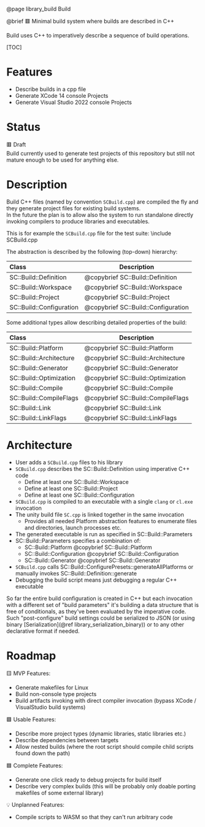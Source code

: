 @page library_build Build

@brief 🟥 Minimal build system where builds are described in C++

Build uses C++ to imperatively describe a sequence of build operations.  

[TOC]

# Features

- Describe builds in a cpp file
- Generate XCode 14 console Projects
- Generate Visual Studio 2022 console Projects

# Status
🟥 Draft  
Build currently used to generate test projects of this repository but still not mature enough to be used for anything else.

# Description

Build C++ files (named by convention `SCBuild.cpp`) are compiled the fly and they generate project files for existing build systems.  
In the future the plan is to allow also the system to run standalone directly invoking compilers to produce libraries and executables.

This is for example the `SCBuild.cpp` file for the test suite:
\include SCBuild.cpp

The abstraction is described by the following (top-down) hierarchy:

| Class                         | Description                           |
|:------------------------------|---------------------------------------|
| SC::Build::Definition         | @copybrief SC::Build::Definition      |
| SC::Build::Workspace          | @copybrief SC::Build::Workspace       |
| SC::Build::Project            | @copybrief SC::Build::Project         |
| SC::Build::Configuration      | @copybrief SC::Build::Configuration   |

Some additional types allow describing detailed properties of the build:

| Class                         | Description                           |
|:------------------------------|---------------------------------------|
| SC::Build::Platform           | @copybrief SC::Build::Platform        |
| SC::Build::Architecture       | @copybrief SC::Build::Architecture    |
| SC::Build::Generator          | @copybrief SC::Build::Generator       |
| SC::Build::Optimization       | @copybrief SC::Build::Optimization    |
| SC::Build::Compile            | @copybrief SC::Build::Compile         |
| SC::Build::CompileFlags       | @copybrief SC::Build::CompileFlags    |
| SC::Build::Link               | @copybrief SC::Build::Link            |
| SC::Build::LinkFlags          | @copybrief SC::Build::LinkFlags       |


# Architecture

- User adds a `SCBuild.cpp` files to his library
- `SCBuild.cpp` describes the SC::Build::Definition using imperative C++ code
    - Define at least one SC::Build::Workspace
    - Define at least one SC::Build::Project 
    - Define at least one SC::Build::Configuration
- `SCBuild.cpp` is compiled to an executable with a single `clang` or `cl.exe` invocation
- The unity build file `SC.cpp` is linked together in the same invocation
    - Provides all needed Platform abstraction features to enumerate files and directories, launch processes etc.
- The generated executable is run as specified in SC::Build::Parameters
- SC::Build::Parameters specifies a combination of:
    - SC::Build::Platform @copybrief SC::Build::Platform
    - SC::Build::Configuration @copybrief SC::Build::Configuration
    - SC::Build::Generator @copybrief SC::Build::Generator
- `SCBuild.cpp` calls SC::Build::ConfigurePresets::generateAllPlatforms or manually invokes SC::Build::Definition::generate
- Debugging the build script means just debugging a regular C++ executable

So far the entire build configuration is created in C++ but each invocation with a different set of "build parameters" it's building a data structure that is free of conditionals, as they've been evaluated by the imperative code.
Such "post-configure" build settings could be serialized to JSON (or using binary [Serialization](@ref library_serialization_binary)) or to any other declarative format if needed.  

# Roadmap

🟨 MVP Features:
- Generate makefiles for Linux
- Build non-console type projects
- Build artifacts invoking with direct compiler invocation (bypass XCode / VisualStudio build systems)

🟩 Usable Features:
- Describe more project types (dynamic libraries, static libraries etc.)
- Describe dependencies between targets
- Allow nested builds (where the root script should compile child scripts found down the path)

🟦 Complete Features:
- Generate one click ready to debug projects for build itself
- Describe very complex builds (this will be probably only doable porting makefiles of some external library)

💡 Unplanned Features:
- Compile scripts to WASM so that they can't run arbitrary code
